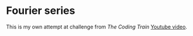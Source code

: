 # Fourier series

This is my own attempt at challenge from _The Coding Train_ [Youtube video](https://www.youtube.com/watch?v=Mm2eYfj0SgA).
